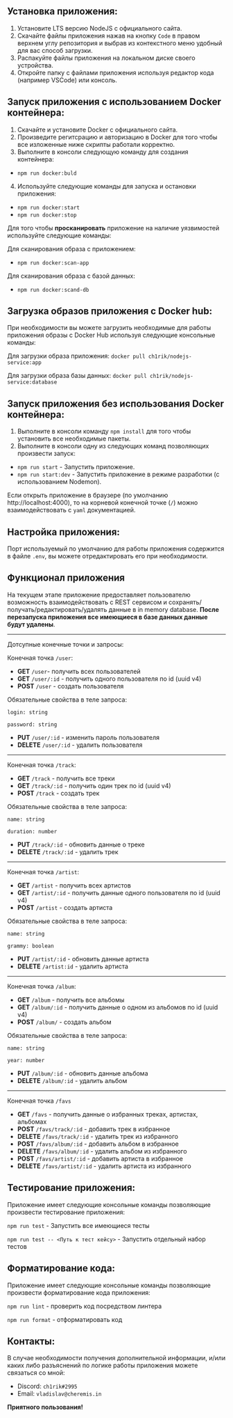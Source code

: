 ## Установка приложения:

1. Установите LTS версию NodeJS с официального сайта.
2. Скачайте файлы приложения нажав на кнопку `Code` в правом верхнем углу репозитория и выбрав из контекстного меню удобный для вас способ загрузки.
3. Распакуйте файлы приложения на локальном диске своего устройства.
4. Откройте папку с файлами приложения используя редактор кода (например VSCode) или консоль.

## Запуск приложения с использованием Docker контейнера:

1. Скачайте и установите Docker с официального сайта.
2. Произведите регитсрацию и авторизацию в Docker для того чтобы все изложенные ниже скрипты работали корректно.
3. Выполните в консоли следующую команду для создания контейнера:

- `npm run docker:buld`

4. Используйте следующие команды для запуска и остановки приложения:

- `npm run docker:start`
- `npm run docker:stop`

Для того чтобы **просканировать** приложение на наличие уязвимостей используйте следующие команды:

Для сканирования образа с приложением:

- `npm run docker:scan-app`

Для сканирования образа с базой данных:

- `npm run docker:scand-db`

## Загрузка образов приложения с Docker hub:

При необходимости вы можете загрузить необходимые для работы приложения образы с Docker Hub используя следующие консольные команды:

Для загрузки образа приложения:
`docker pull ch1rik/nodejs-service:app`

Для загрузки образа базы данных:
`docker pull ch1rik/nodejs-service:database`

## Запуск приложения без использования Docker контейнера:

1. Выполните в консоли команду `npm install` для того чтобы установить все необходимые пакеты.
2. Выполните в консоли одну из следующих команд позволяющих произвести запуск:

- `npm run start` - Запустить приложение.
- `npm run start:dev` - Запустить приложение в режиме разработки (с использованием Nodemon).

Если открыть приложение в браузере (по умолчанию http://localhost:4000), то на корневой конечной точке (`/`) можно взаимодействовать с `yaml` документацией.

## Настройка приложения:

Порт используемый по умолчанию для работы приложения содержится в файле `.env`, вы можете отредактировать его при необходимости.

## Функционал приложения

На текущем этапе приложение предоставляет пользователю возможность взаимодействовать с REST сервисом и сохранять/получать/редактировать/удалять данные в in memory database. **После перезапуска приложения все имеющиеся в базе данных данные будут удалены**.

---

Дотсупные конечные точки и запросы:

Конечная точка `/user`:

- **GET** `/user`- получить всех пользователей
- **GET** `/user/:id` - получить одного пользователя по id (uuid v4)
- **POST** `/user` - создать пользователя

Обязательные свойства в теле запроса:

`login: string`

`password: string`

- **PUT** `/user/:id` - изменить пароль пользователя
- **DELETE** `/user/:id` - удалить пользователя

---

Конечная точка `/track`:

- **GET** `/track` - получить все треки
- **GET** `/track/:id` - получить один трек по id (uuid v4)
- **POST** `/track` - создать трек

Обязательные свойства в теле запроса:

`name: string`

`duration: number`

- **PUT** `/track/:id` - обновить данные о треке
- **DELETE** `/track/:id` - удалить трек

---

Конечная точка `/artist`:

- **GET** `/artist` - получить всех артистов
- **GET** `/artist/:id` - получить данные одного пользователя по id (uuid v4)
- **POST** `/artist` - создать артиста

Обязательные свойства в теле запроса:

`name: string`

`grammy: boolean`

- **PUT** `/artist/:id` - обновить данные артиста
- **DELETE** `/artist:id` - удалить артиста

---

Конечная точка `/album`:

- **GET** `/album` - получить все альбомы
- **GET** `/album/:id` - получить данные о одном из альбомов по id (uuid v4)
- **POST** `/album/` - создать альбом

Обязательные свойства в теле запроса:

`name: string`

`year: number`

- **PUT** `/album/:id` - обновить данные альбома
- **DELETE** `/album/:id` - удалить альбом

---

Конечная точка `/favs`

- **GET** `/favs` - получить данные о избранных треках, артистах, альбомах
- **POST** `/favs/track/:id` - добавить трек в избранное
- **DELETE** `/favs/track/:id` - удалить трек из избранного
- **POST** `/favs/album/:id` - добавить альбом в избранное
- **DELETE** `/favs/album/:id` - удалить альбом из избранного
- **POST** `/favs/artist/:id` - добавить артиста в избранное
- **DELETE** `/favs/artist/:id` - удалить артиста из избранного

## Тестирование приложения:

Приложение имеет следующие консольные команды позволяющие произвести тестирование приложения:

`npm run test` - Запустить все имеющиеся тесты

`npm run test -- <Путь к тест кейсу>` - Запустить отдельный набор тестов

## Форматирование кода:

Приложение имеет следующие консольные команды позволяющие произвести форматирование кода приложения:

`npm run lint` - проверить код посредством линтера

`npm run format` - отформатировать код

## Контакты:

В случае необходимости получения дополнительной информации, и/или каких либо разъяснений по логике работы приложения можете связаться со мной:

- Discord: `ch1rik#2995`
- Email: `vladislav@cheremis.in`

**Приятного пользования!**
